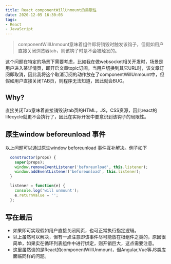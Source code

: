 ```yaml
---
title: React componentWillUnmount的局限性
date: 2020-12-05 16:30:03
tags:
- React
- JavaScript
---
```


> componentWillUnmount意味着组件即将销毁时触发该钩子，但假如用户直接关闭浏览器tab，则该钩子时是不会被触发的。

这个问题在特定的场景下需要考虑，比如我在做websocket相关开发时，场景是用户进入某详情页，即开启文章topic订阅，当用户切换到其它URL时，该文章订阅即取消，因此我将这个取消订阅的动作放在了componentWillUnmount中，但假如用户直接关闭TAB页，则程序无法知道，因此就会BUG。

## Why?
直接关闭Tab意味着直接销毁该tab页的HTML，JS，CSS资源，因此react的lifecycle就更不会执行了，因此在实际开发中要意识到该钩子的局限性。


## 原生window beforeunload 事件

以上问题可以通过原生window beforeunload 事件互补解决。例子如下

```javascript
  constructor(props) {
    super(props);
    window.removeEventListener('beforeunload', this.listener);
    window.addEventListener('beforeunload', this.listener);
  }

  listener = function(e) {
    console.log('will unmount');
    e.returnValue = '';
  };
```

## 写在最后


- 如果即可实现假如用户直接关闭网页，也可正常执行指定逻辑。
- 以上虽然可以解决，但有一点注意即该事件尽可能放在根组件之类的，原因很简单，如果实在循环列表组件中进行绑定，则开销巨大，这点需要注意。
- 这里虽然谈的是React的componentWillUnmount，但Angular,Vue等JS类库面临同样的问题。





